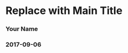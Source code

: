 <!-- R Commander Markdown Template -->

Replace with Main Title
=======================

### Your Name

### 2017-09-06







